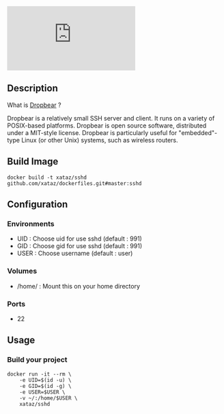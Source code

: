 ![sshd](https://matt.ucc.asn.au/dropbear/dropbear.html)

## Description
What is [Dropbear](https://matt.ucc.asn.au/dropbear/dropbear.html) ?

Dropbear is a relatively small SSH server and client. It runs on a variety of POSIX-based platforms. Dropbear is open source software, distributed under a MIT-style license. Dropbear is particularly useful for "embedded"-type Linux (or other Unix) systems, such as wireless routers.

## Build Image

```shell
docker build -t xataz/sshd github.com/xataz/dockerfiles.git#master:sshd
```

## Configuration
### Environments
* UID : Choose uid for use sshd (default : 991)
* GID : Choose gid for use sshd (default : 991)
* USER : Choose username (default : user)

### Volumes
* /home/<user> : Mount this on your home directory

### Ports
* 22

## Usage
### Build your project
```shell
docker run -it --rm \
    -e UID=$(id -u) \
    -e GID=$(id -g) \
    -e USER=$USER \
    -v ~/:/home/$USER \
    xataz/sshd
```

